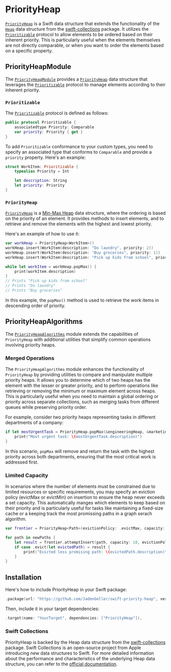 # PriorityHeap

[`PriorityHeap`](https://jadengeller.github.io/swift-priority-heap/documentation/priorityheapmodule/priorityheap) is a Swift data structure that extends the functionality of the [`Heap`](https://github.com/apple/swift-collections/blob/main/Documentation/Heap.md) data structure from the [swift-collections](https://github.com/apple/swift-collections) package. It utilizes the [`Prioritizable`](https://jadengeller.github.io/swift-priority-heap/documentation/priorityheapmodule/prioritizable) protocol to allow elements to be ordered based on their inherent priority. This is particularly useful when the elements themselves are not directly comparable, or when you want to order the elements based on a specific property.

## PriorityHeapModule

The [`PriorityHeapModule`](https://jadengeller.github.io/swift-priority-heap/documentation/priorityheapmodule) provides a [`PriorityHeap`](https://jadengeller.github.io/swift-priority-heap/documentation/priorityheapmodule/priorityheap) data structure that leverages the [`Prioritizable`](https://jadengeller.github.io/swift-priority-heap/documentation/priorityheapmodule/prioritizable) protocol to manage elements according to their inherent priority.

### `Prioritizable`

The [`Prioritizable`](https://jadengeller.github.io/swift-priority-heap/documentation/priorityheapmodule/prioritizable) protocol is defined as follows:

```swift
public protocol Prioritizable {
    associatedtype Priority: Comparable
    var priority: Priority { get }
}
```

To add `Prioritizable` conformance to your custom types, you need to specify an associated type that conforms to `Comparable` and provide a `priority` property. Here's an example:

```swift
struct WorkItem: Prioritizable {
    typealias Priority = Int

    let description: String
    let priority: Priority
}
```

### `PriorityHeap`

[`PriorityHeap`](https://jadengeller.github.io/swift-priority-heap/documentation/priorityheapmodule/priorityheap) is a [Min-Max Heap](https://en.wikipedia.org/wiki/Min-max_heap) data structure, where the ordering is based on the priority of an element. It provides methods to insert elements, and to retrieve and remove the elements with the highest and lowest priority.

Here's an example of how to use it:

```swift
var workHeap = PriorityHeap<WorkItem>()
workHeap.insert(WorkItem(description: "Do laundry", priority: 2))
workHeap.insert(WorkItem(description: "Buy groceries", priority: 1))
workHeap.insert(WorkItem(description: "Pick up kids from school", priority: 3))

while let workItem = workHeap.popMax() {
    print(workItem.description)
}
// Prints "Pick up kids from school"
// Prints "Do laundry"
// Prints "Buy groceries"
```

In this example, the `popMax()` method is used to retrieve the work items in descending order of priority.

## PriorityHeapAlgorithms

The [`PriorityHeapAlgorithms`](https://jadengeller.github.io/swift-priority-heap/documentation/priorityheapalgorithms) module extends the capabilities of `PriorityHeap` with additional utilities that simplify common operations involving priority heaps.

### Merged Operations

The `PriorityHeapAlgorithms` module enhances the functionality of `PriorityHeap` by providing utilities to compare and manipulate multiple priority heaps. It allows you to determine which of two heaps has the element with the lesser or greater priority, and to perform operations like retrieving or removing the minimum or maximum element across heaps. This is particularly useful when you need to maintain a global ordering or priority across separate collections, such as merging tasks from different queues while preserving priority order.

For example, consider two priority heaps representing tasks in different departments of a company:

```swift
if let mostUrgentTask = PriorityHeap.popMax(&engineeringHeap, &marketingHeap) {
    print("Most urgent task: \(mostUrgentTask.description)")
}
```

In this scenario, `popMax` will remove and return the task with the highest priority across both departments, ensuring that the most critical work is addressed first.

### Limited Capacity

In scenarios where the number of elements must be constrained due to limited resources or specific requirements, you may specify an eviction policy (evictMax or evictMin) on insertion to ensure the heap never exceeds a set capacity. This automatically manges which elements to keep based on their priority and is particularly useful for tasks like maintaining a fixed-size cache or a keeping track the most promissing paths in a graph serach algorithm.

```swift
var frontier = PriorityHeap<Path>(evictionPolicy: .evictMax, capacity: 10)

for path in newPaths {
    let result = frontier.attemptInsert(path, capacity: 10, evictionPolicy: .evictMax)
    if case .evict(let evictedPath) = result {
        print("Evicted less promising path: \(evictedPath.description)")
    }
}
```

## Installation

Here's how to include PriorityHeap in your Swift package:

```swift
.package(url: "https://github.com/JadenGeller/swift-priority-heap", version: "0.6")
```

Then, include it in your target dependencies:

```swift
.target(name: "YourTarget", dependencies: ["PriorityHeap"]),
```

### Swift Collections

PriorityHeap is backed by the Heap data structure from the [swift-collections](https://github.com/apple/swift-collections) package. Swift Collections is an open-source project from Apple introducing new data structures to Swift. For more detailed information about the performance and characteristics of the underlying Heap data structure, you can refer to the [official documentation](https://github.com/apple/swift-collections/blob/main/Documentation/Heap.md#performance).
